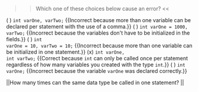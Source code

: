 >>Which one of these choices below cause an error? <<

( ) <code>int varOne, varTwo;</code> {{Incorrect because more than one variable can be declared per statement with the use of a comma.}}
( ) <code>int varOne = 1000, varTwo;</code> {{Incorrect because the variables don't have to be initialized in the fields.}}
( ) <code>int varOne = 10, varTwo = 10;</code> {{Incorrect because more than one variable can be initialized in one statement.}}
(x) <code>int varOne, int varTwo;</code> {{Correct because <code>int</code> can only be called once per statement regardless of how many variables you created with the type <code>int</code>.}}
( ) <code>int varOne;</code> {{Incorrect because the variable <code>varOne</code> was declared correctly.}}

||How many times can the same data type be called in one statement? ||
